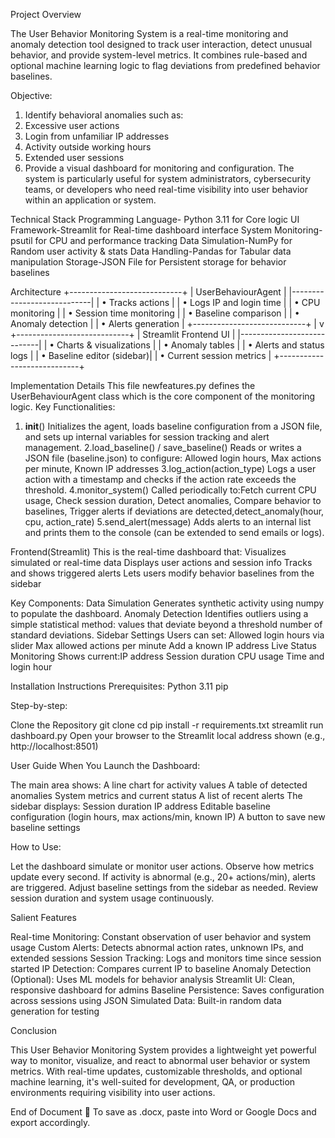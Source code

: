 Project Overview

The User Behavior Monitoring System is a real-time monitoring and anomaly detection tool designed to track user interaction, detect unusual behavior, and provide system-level metrics. It combines rule-based and optional machine learning logic to flag deviations from predefined behavior baselines.

Objective:
1. Identify behavioral anomalies such as:
2. Excessive user actions
3. Login from unfamiliar IP addresses
4. Activity outside working hours
5. Extended user sessions
6. Provide a visual dashboard for monitoring and configuration.
The system is particularly useful for system administrators, cybersecurity teams, or developers who need real-time visibility into user behavior within an application or system.


Technical Stack
Programming Language-	Python 3.11 for	Core logic
UI Framework-Streamlit for Real-time dashboard interface
System Monitoring-psutil for CPU and performance tracking
Data Simulation-NumPy for Random user activity & stats
Data Handling-Pandas for Tabular data manipulation
Storage-JSON File for	Persistent storage for behavior baselines



Architecture
+----------------------------+
|    UserBehaviourAgent      |
|----------------------------|
| • Tracks actions           |
| • Logs IP and login time   |
| • CPU monitoring           |
| • Session time monitoring  |
| • Baseline comparison      |
| • Anomaly detection        |
| • Alerts generation        |
+----------------------------+
              |
              v
+----------------------------+
|   Streamlit Frontend UI    |
|----------------------------|
| • Charts & visualizations  |
| • Anomaly tables           |
| • Alerts and status logs   |
| • Baseline editor (sidebar)|
| • Current session metrics  |
+----------------------------+



Implementation Details
This file newfeatures.py defines the UserBehaviourAgent class which is the core component of the monitoring logic.
Key Functionalities:

1. __init__()
Initializes the agent, loads baseline configuration from a JSON file, and sets up internal variables for session tracking and alert management.
2.load_baseline() / save_baseline()
Reads or writes a JSON file (baseline.json) to configure: Allowed login hours, Max actions per minute, Known IP addresses
3.log_action(action_type)
Logs a user action with a timestamp and checks if the action rate exceeds the threshold.
4.monitor_system()
Called periodically to:Fetch current CPU usage, Check session duration, Detect anomalies, Compare behavior to baselines, Trigger alerts if deviations are detected,detect_anomaly(hour, cpu, action_rate)
5.send_alert(message)
Adds alerts to an internal list and prints them to the console (can be extended to send emails or logs).

Frontend(Streamlit)
This is the real-time dashboard that:
Visualizes simulated or real-time data
Displays user actions and session info
Tracks and shows triggered alerts
Lets users modify behavior baselines from the sidebar

Key Components:
Data Simulation
Generates synthetic activity using numpy to populate the dashboard.
Anomaly Detection
Identifies outliers using a simple statistical method: values that deviate beyond a threshold number of standard deviations.
Sidebar Settings
Users can set:
Allowed login hours via slider
Max allowed actions per minute
Add a known IP address
Live Status Monitoring
Shows current:IP address
Session duration
CPU usage
Time and login hour



Installation Instructions
Prerequisites:
Python 3.11
pip

Step-by-step:

Clone the Repository
git clone <your-repo-url>
cd <project-directory>
pip install -r requirements.txt
streamlit run dashboard.py
Open your browser to the Streamlit local address shown (e.g., http://localhost:8501)

User Guide
When You Launch the Dashboard:

The main area shows:
A line chart for activity values
A table of detected anomalies
System metrics and current status
A list of recent alerts
The sidebar displays:
Session duration
IP address
Editable baseline configuration (login hours, max actions/min, known IP)
A button to save new baseline settings

How to Use:

Let the dashboard simulate or monitor user actions.
Observe how metrics update every second.
If activity is abnormal (e.g., 20+ actions/min), alerts are triggered.
Adjust baseline settings from the sidebar as needed.
Review session duration and system usage continuously.

Salient Features

Real-time Monitoring: Constant observation of user behavior and system usage
Custom Alerts: Detects abnormal action rates, unknown IPs, and extended sessions
Session Tracking: Logs and monitors time since session started
IP Detection: Compares current IP to baseline
Anomaly Detection (Optional): Uses ML models for behavior analysis
Streamlit UI: Clean, responsive dashboard for admins
Baseline Persistence: Saves configuration across sessions using JSON
Simulated Data: Built-in random data generation for testing



Conclusion

This User Behavior Monitoring System provides a lightweight yet powerful way to monitor, visualize, and react to abnormal user behavior or system metrics. With real-time updates, customizable thresholds, and optional machine learning, it's well-suited for development, QA, or production environments requiring visibility into user actions.

End of Document
📄 To save as .docx, paste into Word or Google Docs and export accordingly.
